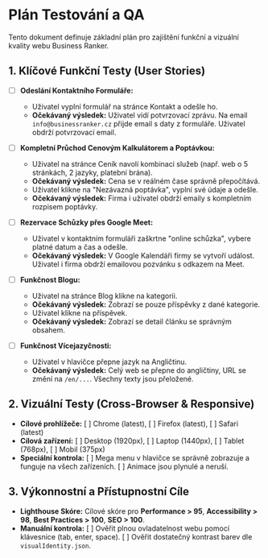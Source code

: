 # Plán Testování a QA

Tento dokument definuje základní plán pro zajištění funkční a vizuální kvality webu Business Ranker.

## 1. Klíčové Funkční Testy (User Stories)

- [ ] **Odeslání Kontaktního Formuláře:**
  - Uživatel vyplní formulář na stránce Kontakt a odešle ho.
  - **Očekávaný výsledek:** Uživatel vidí potvrzovací zprávu. Na email `info@businessranker.cz` přijde email s daty z formuláře. Uživatel obdrží potvrzovací email.

- [ ] **Kompletní Průchod Cenovým Kalkulátorem a Poptávkou:**
  - Uživatel na stránce Ceník navolí kombinaci služeb (např. web o 5 stránkách, 2 jazyky, platební brána).
  - **Očekávaný výsledek:** Cena se v reálném čase správně přepočítává.
  - Uživatel klikne na "Nezávazná poptávka", vyplní své údaje a odešle.
  - **Očekávaný výsledek:** Firma i uživatel obdrží emaily s kompletním rozpisem poptávky.

- [ ] **Rezervace Schůzky přes Google Meet:**
  - Uživatel v kontaktním formuláři zaškrtne "online schůzka", vybere platné datum a čas a odešle.
  - **Očekávaný výsledek:** V Google Kalendáři firmy se vytvoří událost. Uživatel i firma obdrží emailovou pozvánku s odkazem na Meet.

- [ ] **Funkčnost Blogu:**
  - Uživatel na stránce Blog klikne na kategorii.
  - **Očekávaný výsledek:** Zobrazí se pouze příspěvky z dané kategorie.
  - Uživatel klikne na příspěvek.
  - **Očekávaný výsledek:** Zobrazí se detail článku se správným obsahem.

- [ ] **Funkčnost Vícejazyčnosti:**
  - Uživatel v hlavičce přepne jazyk na Angličtinu.
  - **Očekávaný výsledek:** Celý web se přepne do angličtiny, URL se změní na `/en/...`. Všechny texty jsou přeložené.

## 2. Vizuální Testy (Cross-Browser & Responsive)
- **Cílové prohlížeče:** [ ] Chrome (latest), [ ] Firefox (latest), [ ] Safari (latest)
- **Cílová zařízení:** [ ] Desktop (1920px), [ ] Laptop (1440px), [ ] Tablet (768px), [ ] Mobil (375px)
- **Speciální kontrola:** [ ] Mega menu v hlavičce se správně zobrazuje a funguje na všech zařízeních. [ ] Animace jsou plynulé a neruší.

## 3. Výkonnostní a Přístupnostní Cíle
- **Lighthouse Skóre:** Cílové skóre pro **Performance > 95**, **Accessibility > 98**, **Best Practices > 100**, **SEO > 100**.
- **Manuální kontrola:** [ ] Ověřit plnou ovladatelnost webu pomocí klávesnice (tab, enter, space). [ ] Ověřit dostatečný kontrast barev dle `visualIdentity.json`.